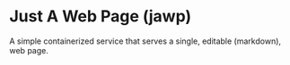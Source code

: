 # Just A Web Page (jawp)

A simple containerized service that serves a single, editable (markdown), web page.
